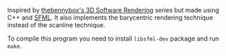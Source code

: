 Inspired by [thebennybox's 3D Software Rendering](https://www.youtube.com/playlist?list=PLEETnX-uPtBUbVOok816vTl1K9vV1GgH5) series but made using C++ and [SFML](https://www.sfml-dev.org/).
It also implements the barycentric rendering technique instead of the scanline technique. 

To compile this program you need to install `libsfml-dev` package and run `make`.

